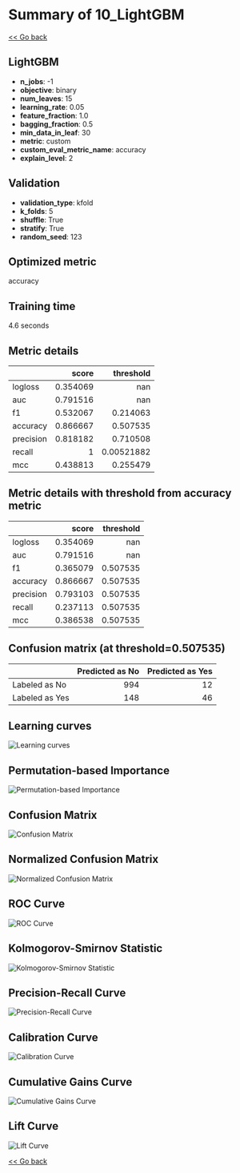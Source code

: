 # Summary of 10_LightGBM

[<< Go back](../README.md)


## LightGBM
- **n_jobs**: -1
- **objective**: binary
- **num_leaves**: 15
- **learning_rate**: 0.05
- **feature_fraction**: 1.0
- **bagging_fraction**: 0.5
- **min_data_in_leaf**: 30
- **metric**: custom
- **custom_eval_metric_name**: accuracy
- **explain_level**: 2

## Validation
 - **validation_type**: kfold
 - **k_folds**: 5
 - **shuffle**: True
 - **stratify**: True
 - **random_seed**: 123

## Optimized metric
accuracy

## Training time

4.6 seconds

## Metric details
|           |    score |    threshold |
|:----------|---------:|-------------:|
| logloss   | 0.354069 | nan          |
| auc       | 0.791516 | nan          |
| f1        | 0.532067 |   0.214063   |
| accuracy  | 0.866667 |   0.507535   |
| precision | 0.818182 |   0.710508   |
| recall    | 1        |   0.00521882 |
| mcc       | 0.438813 |   0.255479   |


## Metric details with threshold from accuracy metric
|           |    score |   threshold |
|:----------|---------:|------------:|
| logloss   | 0.354069 |  nan        |
| auc       | 0.791516 |  nan        |
| f1        | 0.365079 |    0.507535 |
| accuracy  | 0.866667 |    0.507535 |
| precision | 0.793103 |    0.507535 |
| recall    | 0.237113 |    0.507535 |
| mcc       | 0.386538 |    0.507535 |


## Confusion matrix (at threshold=0.507535)
|                |   Predicted as No |   Predicted as Yes |
|:---------------|------------------:|-------------------:|
| Labeled as No  |               994 |                 12 |
| Labeled as Yes |               148 |                 46 |

## Learning curves
![Learning curves](learning_curves.png)

## Permutation-based Importance
![Permutation-based Importance](permutation_importance.png)
## Confusion Matrix

![Confusion Matrix](confusion_matrix.png)


## Normalized Confusion Matrix

![Normalized Confusion Matrix](confusion_matrix_normalized.png)


## ROC Curve

![ROC Curve](roc_curve.png)


## Kolmogorov-Smirnov Statistic

![Kolmogorov-Smirnov Statistic](ks_statistic.png)


## Precision-Recall Curve

![Precision-Recall Curve](precision_recall_curve.png)


## Calibration Curve

![Calibration Curve](calibration_curve_curve.png)


## Cumulative Gains Curve

![Cumulative Gains Curve](cumulative_gains_curve.png)


## Lift Curve

![Lift Curve](lift_curve.png)



[<< Go back](../README.md)
